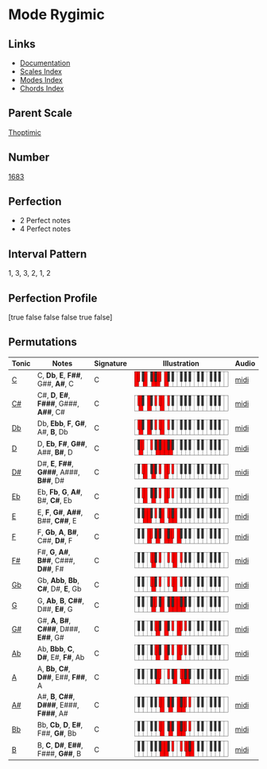# Mode Rygimic

## Links

- [Documentation](index.md)
- [Scales Index](Scales.md)
- [Modes Index](Modes.md)
- [Chords Index](Chords.md)

## Parent Scale

[Thoptimic](ScaleThoptimic.md)

## Number

[1683](https://ianring.com/musictheory/scales/1683)

## Perfection

- 2 Perfect notes
- 4 Perfect notes

## Interval Pattern

1, 3, 3, 2, 1, 2

## Perfection Profile

[true false false false true false]

## Permutations

| Tonic | Notes | Signature | Illustration | Audio |
|-------|-------|-----------|--------------|-------|
| [C](ModeCNaturalRygimic.md) | C, **Db**, **E**, **F##**, G##, **A#**, C | C | ![CNaturalRygimic](ModeCNaturalRygimic.png) | [midi](https://github.com/edipermadi/music/blob/main/docs/ModeCNaturalRygimic.mid?raw=true) |
| [C#](ModeCSharpRygimic.md) | C#, **D**, **E#**, **F###**, G###, **A##**, C# | C | ![CSharpRygimic](ModeCSharpRygimic.png) | [midi](https://github.com/edipermadi/music/blob/main/docs/ModeCSharpRygimic.mid?raw=true) |
| [Db](ModeDFlatRygimic.md) | Db, **Ebb**, **F**, **G#**, A#, **B**, Db | C | ![DFlatRygimic](ModeDFlatRygimic.png) | [midi](https://github.com/edipermadi/music/blob/main/docs/ModeDFlatRygimic.mid?raw=true) |
| [D](ModeDNaturalRygimic.md) | D, **Eb**, **F#**, **G##**, A##, **B#**, D | C | ![DNaturalRygimic](ModeDNaturalRygimic.png) | [midi](https://github.com/edipermadi/music/blob/main/docs/ModeDNaturalRygimic.mid?raw=true) |
| [D#](ModeDSharpRygimic.md) | D#, **E**, **F##**, **G###**, A###, **B##**, D# | C | ![DSharpRygimic](ModeDSharpRygimic.png) | [midi](https://github.com/edipermadi/music/blob/main/docs/ModeDSharpRygimic.mid?raw=true) |
| [Eb](ModeEFlatRygimic.md) | Eb, **Fb**, **G**, **A#**, B#, **C#**, Eb | C | ![EFlatRygimic](ModeEFlatRygimic.png) | [midi](https://github.com/edipermadi/music/blob/main/docs/ModeEFlatRygimic.mid?raw=true) |
| [E](ModeENaturalRygimic.md) | E, **F**, **G#**, **A##**, B##, **C##**, E | C | ![ENaturalRygimic](ModeENaturalRygimic.png) | [midi](https://github.com/edipermadi/music/blob/main/docs/ModeENaturalRygimic.mid?raw=true) |
| [F](ModeFNaturalRygimic.md) | F, **Gb**, **A**, **B#**, C##, **D#**, F | C | ![FNaturalRygimic](ModeFNaturalRygimic.png) | [midi](https://github.com/edipermadi/music/blob/main/docs/ModeFNaturalRygimic.mid?raw=true) |
| [F#](ModeFSharpRygimic.md) | F#, **G**, **A#**, **B##**, C###, **D##**, F# | C | ![FSharpRygimic](ModeFSharpRygimic.png) | [midi](https://github.com/edipermadi/music/blob/main/docs/ModeFSharpRygimic.mid?raw=true) |
| [Gb](ModeGFlatRygimic.md) | Gb, **Abb**, **Bb**, **C#**, D#, **E**, Gb | C | ![GFlatRygimic](ModeGFlatRygimic.png) | [midi](https://github.com/edipermadi/music/blob/main/docs/ModeGFlatRygimic.mid?raw=true) |
| [G](ModeGNaturalRygimic.md) | G, **Ab**, **B**, **C##**, D##, **E#**, G | C | ![GNaturalRygimic](ModeGNaturalRygimic.png) | [midi](https://github.com/edipermadi/music/blob/main/docs/ModeGNaturalRygimic.mid?raw=true) |
| [G#](ModeGSharpRygimic.md) | G#, **A**, **B#**, **C###**, D###, **E##**, G# | C | ![GSharpRygimic](ModeGSharpRygimic.png) | [midi](https://github.com/edipermadi/music/blob/main/docs/ModeGSharpRygimic.mid?raw=true) |
| [Ab](ModeAFlatRygimic.md) | Ab, **Bbb**, **C**, **D#**, E#, **F#**, Ab | C | ![AFlatRygimic](ModeAFlatRygimic.png) | [midi](https://github.com/edipermadi/music/blob/main/docs/ModeAFlatRygimic.mid?raw=true) |
| [A](ModeANaturalRygimic.md) | A, **Bb**, **C#**, **D##**, E##, **F##**, A | C | ![ANaturalRygimic](ModeANaturalRygimic.png) | [midi](https://github.com/edipermadi/music/blob/main/docs/ModeANaturalRygimic.mid?raw=true) |
| [A#](ModeASharpRygimic.md) | A#, **B**, **C##**, **D###**, E###, **F###**, A# | C | ![ASharpRygimic](ModeASharpRygimic.png) | [midi](https://github.com/edipermadi/music/blob/main/docs/ModeASharpRygimic.mid?raw=true) |
| [Bb](ModeBFlatRygimic.md) | Bb, **Cb**, **D**, **E#**, F##, **G#**, Bb | C | ![BFlatRygimic](ModeBFlatRygimic.png) | [midi](https://github.com/edipermadi/music/blob/main/docs/ModeBFlatRygimic.mid?raw=true) |
| [B](ModeBNaturalRygimic.md) | B, **C**, **D#**, **E##**, F###, **G##**, B | C | ![BNaturalRygimic](ModeBNaturalRygimic.png) | [midi](https://github.com/edipermadi/music/blob/main/docs/ModeBNaturalRygimic.mid?raw=true) |
